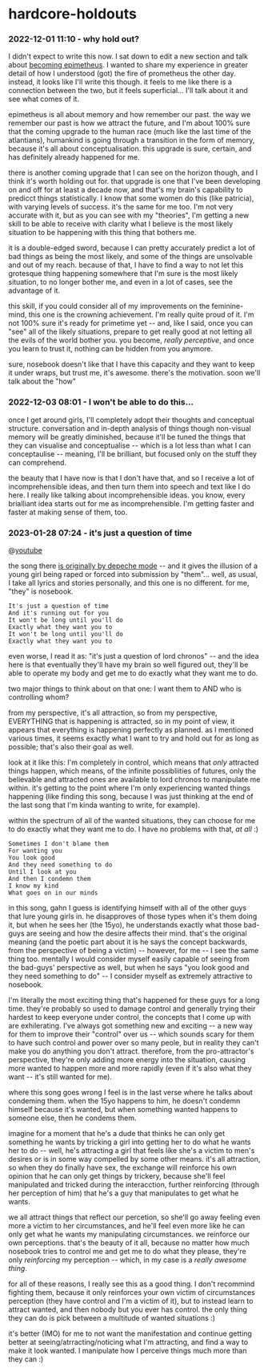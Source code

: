 # hardcore-holdouts

### 2022-12-01 11:10 - why hold out?

I didn't expect to write this now. I sat down to edit a new section and talk about [becoming epimetheus](/becoming-epimetheus.md). I wanted to share my experience in greater detail of how I understood (got) the fire of prometheus the other day. instead, it looks like I'll write this though. it feels to me like there is a connection between the two, but it feels superficial... I'll talk about it and see what comes of it.

epimetheus is all about memory and how remember our past. the way we remember our past is how we attract the future, and I'm about 100% sure that the coming upgrade to the human race (much like the last time of the atlantians), humankind is going through a transition in the form of memory, because it's all about conceptualisation. this upgrade is sure, certain, and has definitely already happened for me.

there is another coming upgrade that I can see on the horizon though, and I think it's worth holding out for. that upgrade is one that I've been developing on and off for at least a decade now, and that's my brain's capability to predicct things statistically. I know that some women do this (like patricia), with varying levels of success. it's the same for me too. I'm not very accurate with it, but as you can see with my "theories", I'm getting a new skill to be able to receive with clarity what I believe is the most likely situation to be happening with this thing that bothers me.

it is a double-edged sword, because I can pretty accurately predict a lot of bad things as being the most likely, and some of the things are unsolvable and out of my reach. because of that, I have to find a way to not let this grotesque thing happening somewhere that I'm sure is the most likely situation, to no longer bother me, and even in a lot of cases, see the advantage of it.

this skill, if you could consider all of my improvements on the feminine-mind, this one is the crowning achievement. I'm really quite proud of it. I'm not 100% sure it's ready for primetime yet -- and, like I said, once you can "see" all of the likely situations, prepare to get really good at not letting all the evils of the world bother you. you become, *really perceptive*, and once you learn to trust it, nothing can be hidden from you anymore.

sure, nosebook doesn't like that I have this capacity and they want to keep it under wraps, but trust me, it's awesome. there's the motivation. soon we'll talk about the "how"

### 2022-12-03 08:01 - I won't be able to do this...

once I get around girls, I'll completely adopt their thoughts and conceptual structure. conversation and in-depth analysis of things though non-visual memory will be greatly diminished, because it'll be tuned the things that they can visualise and conceptualise -- which is a lot less than what I can conceptaulise -- meaning, I'll be brilliant, but focused only on the stuff they can comprehend.

the beauty that I have now is that I don't have that, and so I receive a lot of incomprehensible ideas, and then turn them into speech and text like I do here. I really like talking about incomprehensible ideas. you know, every brialliant idea starts out for me as incomprehensible. I'm getting faster and faster at making sense of them, too.

### 2023-01-28 07:24 - it's just a question of time

@[youtube](https://youtu.be/f8nafVgHtZ8)

the song there [is originally by depeche mode](https://genius.com/Depeche-mode-a-question-of-time-lyrics) -- and it gives the illusion of a young girl being raped or forced into submission by "them"... well, as usual, I take all lyrics and stories personally, and this one is no different. for me, "they" is nosebook.

    It's just a question of time
    And it's running out for you
    It won't be long until you'll do
    Exactly what they want you to
    It won't be long until you'll do
    Exactly what they want you to

even worse, I read it as: "it's just a question of lord chronos" -- and the idea here is that eventually they'll have my brain so well figured out, they'll be able to operate my body and get me to do exactly what they want me to do.

two major things to think about on that one: I want them to AND who is controlling whom?

from my perspective, it's all attraction, so from my perspective, EVERYTHING that is happening is attracted, so in my point of view, it appears that everything is happening perfectly as planned. as I mentioned various times, it seems exactly what I want to try and hold out for as long as possible; that's also their goal as well.

look at it like this: I'm completely in control, which means that *only* attracted things happen, which means, of the infinite possibliities of futures, only the believable and attracted ones are available to lord chronos to manipulate me within. it's getting to the point where I'm only experiencing wanted things happening (like finding this song, because I was just thinking at the end of the last song that I'm kinda wanting to write, for example).

within the spectrum of all of the wanted situations, they can choose for me to do exactly what they want me to do. I have no problems with that, *at all* :)

    Sometimes I don't blame them
    For wanting you
    You look good
    And they need something to do
    Until I look at you
    And then I condemn them
    I know my kind
    What goes on in our minds

in this song, gahn I guess is identifying himself with all of the other guys that lure young girls in. he disapproves of those types when it's them doing it, but when he sees her (the 15yo), he understands exactly what those bad-guys are seeing and how the desire affects their mind. that's the original meaning (and the poetic part about it is he says the concept backwards, from the perspective of being a victim) -- however, for me -- I see the same thing too. mentally I would consider myself easily capable of seeing from the bad-guys' perspective as well, but when he says "you look good and they need something to do" -- I consider myself as extremely attractive to nosebook.

I'm literally the most exciting thing that's happened for these guys for a long time. they're probably so used to damage control and generally trying their hardest to keep everyone under control, the concepts that I come up with are exhilerating. I've always got something new and exciting -- a new way for them to improve their "control" over us -- which sounds scary for them to have such control and power over so many peole, but in reality they can't make you do anything you don't attract. therefore, from the pro-attractor's perspective, they're only adding more energy into the situation, causing more wanted to happen more and more rapidly (even if it's also what they want -- it's still wanted for me).

where this song goes wrong I feel is in the last verse where he talks about condeming them. when the 15yo happens to him, he doesn't condemn himself because it's wanted, but when something wanted happens to someone else, then he condems them.

imagine for a moment that he's a dude that thinks he can only get something he wants by tricking a girl into getting her to do what he wants her to do -- well, he's attracting a girl that feels like she's a victim to men's desires or is in some way compelled by some other means. it's all attraction, so when they do finally have sex, the exchange will reinforce his own opinion that he can only get things by trickery, because she'll feel manipulated and tricked during the interacction, further reinforcing (through her perception of him) that he's a guy that manipulates to get what he wants.

we all attract things that reflect our percetion, so she'll go away feeling even more a victim to her circumstances, and he'll feel even more like he can only get what he wants my manipulating circumstances. we reinforce our own perceptions. that's the beauty of it all, because no matter how much nosebook tries to control me and get me to do what they please, they're only *reinforcing* my perception -- which, in my case is a *really awesome thing*.

for all of these reasons, I really see this as a good thing. I don't recommind fighting them, because it only reinforces your own victim of circumstances perception (they have control and I'm a victim of it), but to instead learn to attract wanted, and then nobody but you ever has control. the only thing they can do is pick between a multitude of wanted situations :)

it's better (IMO) for me to not want the manifestation and continue getting better at seeing/atrracting/noticing what I'm attracting, and find a way to make it look wanted. I manipulate how I perceive things much more than they can :)

